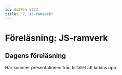 ```yaml
---
id: da395a-vt23
title: "7. JS-ramverk"
---
```


# Föreläsning: JS-ramverk

## Dagens föreläsning

Här kommer presentationen från tillfället att laddas upp.

<!--

**Observera** att informationen i slutet av föreläsning (om projektet) har **förra årets deadlines**, och schemat som visas är från **förra året** - se: [Projektinfo](../../projekt/) för aktuella deadlines och [Planering](../../plan/) för schemat.
{: .info}

<div class="video-frame">
    <div style="left: 0; width: 100%; height: 0; position: relative; padding-bottom: 56.25%;"><iframe src="https://www.youtube.com/embed/swZX7y2iYoM?rel=0" style="border: 0; top: 0; left: 0; width: 100%; height: 100%; position: absolute;" allowfullscreen scrolling="no" allow="encrypted-media; accelerometer; clipboard-write; gyroscope; picture-in-picture"></iframe></div>
</div>

--- 

### Enbart delen om React

<div class="video-frame">
    <div style="left: 0; width: 100%; height: 0; position: relative; padding-bottom: 56.25%;"><iframe src="https://www.youtube.com/embed/IpqiPLwPHbQ?rel=0" style="border: 0; top: 0; left: 0; width: 100%; height: 100%; position: absolute;" allowfullscreen scrolling="no" allow="encrypted-media; accelerometer; clipboard-write; gyroscope; picture-in-picture"></iframe></div>
</div>

---

<div class="frame">
    <div style="left: 0; width: 100%; height: 0; position: relative; padding-bottom: 56.1972%;"><iframe src="https://speakerdeck.com/player/d3b0329a7ab744388861b094f4990cb6" style="border: 0; top: 0; left: 0; width: 100%; height: 100%; position: absolute;" allowfullscreen scrolling="no" allow="encrypted-media"></iframe></div>
</div>

[Ni kan ladda ner föreläsningen i PDF här](../../assets/pdf/JavaScript-Ramverk.pdf)

---

## Dagens exempel

För att se källkoden för *Vanilla JS* & *jQuery* nedan så är det bara att surfa in på länken > visa sidkälla > klicka på länken *script.js*. Får ni inte till detta så hojta till på Discord så hjälper vi er :)
{: .info}

- [Todo - Vanilla JS](http://webshare.mah.se/tsanti/VT2019/DA355A/todo/js/index.html)
- [Todo - jQuery](http://webshare.mah.se/tsanti/VT2019/DA355A/todo/jquery/index.html)
- [Todo - React](https://github.com/Tibbelit/vt21-da355a-react/tree/master/todo-list)
- [Todo - Angular](https://github.com/Tibbelit/da355a-vt19-todo-angular)
- [Todo - Vue](https://codepen.io/tibbelit/pen/ExWjqEJ)

-->